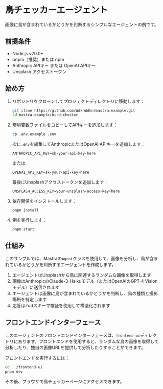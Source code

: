 # 鳥チェッカーエージェント

画像に鳥が含まれているかどうかを判断するシンプルなエージェントの例です。

## 前提条件

- Node.js v20.0+
- pnpm（推奨）または npm
- Anthropic APIキー または OpenAI APIキー
- Unsplash アクセストークン

## 始め方

1. リポジトリをクローンしてプロジェクトディレクトリに移動します：

   ```bash
   git clone https://github.com/WdknWdkn/mastra.example.git
   cd mastra.example/bird-checker
   ```

2. 環境変数ファイルをコピーしてAPIキーを追加します：

   ```bash
   cp .env.example .env
   ```

   次に`.env`を編集してAnthropicまたはOpenAI APIキーを追加します：

   ```env
   ANTHROPIC_API_KEY=sk-your-api-key-here
   ```

   または

   ```env
   OPENAI_API_KEY=sk-your-api-key-here
   ```

   最後にUnsplashアクセストークンを追加します：

   ```env
   UNSPLASH_ACCESS_KEY=your-unsplash-access-key-here
   ```

3. 依存関係をインストールします：

   ```
   pnpm install
   ```

4. 例を実行します：

   ```bash
   pnpm start
   ```

## 仕組み

このサンプルでは、Mastraの`Agent`クラスを使用して、画像を分析し、鳥が含まれているかどうかを判断するエージェントを作成します。

1. エージェントはUnsplashから鳥に関連するランダムな画像を取得します
2. 画像はAnthropicのClaude-3-Haikuモデル（またはOpenAIのGPT-4 Visionモデル）に送信されます
3. エージェントは画像に鳥が含まれているかどうかを判断し、鳥の種類と撮影場所を特定します
4. 応答はZodスキーマ検証を使用して構造化されます

## フロントエンドインターフェース

このエージェントのフロントエンドインターフェースは、`frontend-ui`ディレクトリにあります。フロントエンドを使用すると、ランダムな鳥の画像を取得して分析したり、独自の画像URLを提供して分析したりすることができます。

フロントエンドを実行するには：

```bash
cd ../frontend-ui
pnpm dev
```

その後、ブラウザで鳥チェッカーページにアクセスできます。
